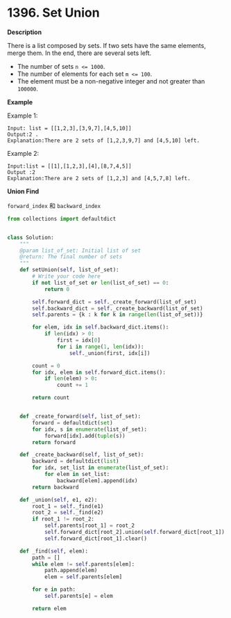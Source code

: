 # 1396. Set Union

**Description**

There is a list composed by sets. If two sets have the same elements, merge them. In the end, there are several sets left.

- The number of sets `n <= 1000`.
- The number of elements for each set `m <= 100`.
- The element must be a non-negative integer and not greater than `100000`.

**Example**

Example 1:

```
Input: list = [[1,2,3],[3,9,7],[4,5,10]]
Output:2 .
Explanation:There are 2 sets of [1,2,3,9,7] and [4,5,10] left.
```

Example 2:

```
Input:list = [[1],[1,2,3],[4],[8,7,4,5]]
Output :2
Explanation:There are 2 sets of [1,2,3] and [4,5,7,8] left.
```

**Union Find**

`forward_index` 和 `backward_index`

```python
from collections import defaultdict


class Solution:
    """
    @param list_of_set: Initial list of set
    @return: The final number of sets
    """
    def setUnion(self, list_of_set):
        # Write your code here
        if not list_of_set or len(list_of_set) == 0:
            return 0

        self.forward_dict = self._create_forward(list_of_set)
        self.backward_dict = self._create_backward(list_of_set)
        self.parents = {k : k for k in range(len(list_of_set))}

        for elem, idx in self.backward_dict.items():
            if len(idx) > 0:
                first = idx[0]
                for i in range(1, len(idx)):
                    self._union(first, idx[i])

        count = 0
        for idx, elem in self.forward_dict.items():
            if len(elem) > 0:
                count += 1

        return count


    def _create_forward(self, list_of_set):
        forward = defaultdict(set)
        for idx, s in enumerate(list_of_set):
            forward[idx].add(tuple(s))
        return forward

    def _create_backward(self, list_of_set):
        backward = defaultdict(list)
        for idx, set_list in enumerate(list_of_set):
            for elem in set_list:
                backward[elem].append(idx)
        return backward

    def _union(self, e1, e2):
        root_1 = self._find(e1)
        root_2 = self._find(e2)
        if root_1 != root_2:
            self.parents[root_1] = root_2
            self.forward_dict[root_2].union(self.forward_dict[root_1])
            self.forward_dict[root_1].clear()

    def _find(self, elem):
        path = []
        while elem != self.parents[elem]:
            path.append(elem)
            elem = self.parents[elem]

        for e in path:
            self.parents[e] = elem

        return elem
```
